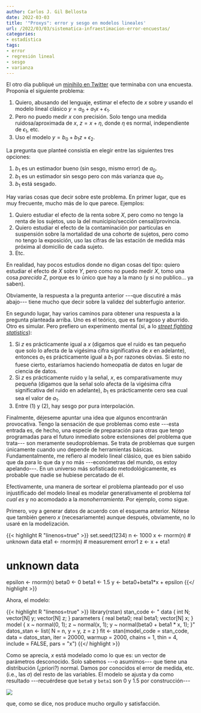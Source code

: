 ```yaml
---
author: Carlos J. Gil Bellosta
date: 2022-03-03
title: '"Proxys": error y sesgo en modelos lineales'
url: /2022/03/03/sistematica-infraestimacion-error-encuestas/
categories:
- estadística
tags:
- error
- regresión lineal
- sesgo
- varianza
---
```


El otro día publiqué un [minihilo en Twitter](https://twitter.com/gilbellosta/status/1498670875847139329)
 que terminaba con una encuesta. Proponía el siguiente problema:

1. Quiero, abusando del lenguaje, estimar el efecto de $x$ sobre $y$ usando el modelo lineal clásico $y = a_0 + a_1 x + \epsilon_1$.
2. Pero no puedo medir $x$ con precisión. Solo tengo una medida ruidosa/aproximada de $x$, $z = x + \eta$, donde $η$ es normal, independiente de $\epsilon_1$, etc.
3. Uso el modelo $y = b_0 + b_1 z + \epsilon_2$.

La pregunta que planteé consistía en elegir entre las siguientes tres opciones:

1. $b_1$ es un estimador bueno (sin sesgo, mismo error) de $a_0$.
2. $b_1$ es un estimador sin sesgo pero con más varianza que $a_0$.
3. $b_1$ está sesgado.

Hay varias cosas que decir sobre este problema. En primer lugar, que es muy frecuente, mucho más de lo que parece. Ejemplos:

1. Quiero estudiar el efecto de la renta sobre $X$, pero como no tengo la renta de los sujetos, uso la del municipio/sección censal/provincia.
2. Quiero estudiar el efecto de la contaminación por partículas en suspensión sobre la mortalidad de una cohorte de sujetos, pero como no tengo la exposición, uso las cifras de las estación de medida más próxima al domicilio de cada sujeto.
3. Etc.

En realidad, hay pocos estudios donde no digan cosas del tipo: quiero estudiar el efecto de $X$ sobre $Y$, pero como no puedo medir $X$, tomo una cosa _parecida_ $Z$, porque es lo único que hay a la mano (y si no publico... ya saben).

Obviamente, la respuesta a la pregunta anterior ---que discutiré a más abajo--- tiene mucho que decir sobre la validez del subterfugio anterior.

En segundo lugar, hay varios caminos para obtener una respuesta a la pregunta planteada arriba. Uno es el teórico, que es farragoso y aburrido. Otro es simular. Pero prefiero un experimento mental (sí, a lo [_street fighting statistics_](https://www.datanalytics.com/2021/11/09/nuevo-video-en-youtube-street-fighting-statistics-2-n/)):

1. Si $z$ es prácticamente igual a $x$ (digamos que el ruido es tan pequeño que solo lo afecta de la vigésima cifra significativa de $x$ en adelante), entonces $a_1$ es prácticamente igual a $b_1$ por razones obvias. Si esto no fuese cierto, estaríamos haciendo homeopatía de datos en lugar de ciencia de datos.
2. Si $z$ es prácticamente ruido y la señal, $x$, es comparativamente muy pequeña (digamos que la señal solo afecta de la vigésima cifra significativa del ruido en adelante), $b_1$ es prácticamente cero sea cual sea el valor de $a_1$.
3. Entre (1) y (2), hay sesgo por pura interpolación.

Finalmente, déjeseme apuntar una idea que algunos encontrarán provocativa. Tengo la sensación de que problemas como este ---esta entrada es, de hecho, una especie de preparación para otras que tengo programadas para el futuro inmediato sobre extensiones del problema que trata--- son meramente seudoproblemas. Se trata de problemas que surgen únicamente cuando uno depende de herramientas básicas. Fundamentalmente, me refiero al modelo lineal clásico, que es bien sabido que da para lo que da y no más ---económetras del mundo, os estoy apelando---. En un universo más sofisticado metodológicamente, es probable que nadie se hubiese percatado de él.

Efectivamente, una manera de sortear el problema planteado por el uso injustificado del modelo lineal es modelar generativamente el problema _tal cual es_ y no acomodado a la _monoherramienta_. Por ejemplo, como sigue.

Primero, voy a generar datos de acuerdo con el esquema anterior. Nótese que también genero $x$ (necesariamente) aunque después, obviamente, no lo usaré en la modelización.

{{< highlight R "linenos=true" >}}
set.seed(1234)
n <- 1000
x <- rnorm(n)  # unknown data
eta1 <- rnorm(n) # measurement error1
z <- x + eta1
# unknown data
epsilon <- rnorm(n)
beta0 <- 0
beta1 <- 1.5
y <- beta0+beta1*x + epsilon
{{</ highlight >}}

Ahora, el modelo:

{{< highlight R "linenos=true" >}}
library(rstan)
stan_code <- "
data {
  int N;
  vector[N] y;
  vector[N] z;
}
parameters {
  real beta0;
  real beta1;
  vector[N] x;
}
model {
  x ~ normal(0, 1);
  z ~ normal(x, 1);
  y ~ normal(beta0 + beta1 * x, 1);
}"
datos_stan <- list(
  N = n,
  y = y,
  z = z
)
fit <- stan(model_code = stan_code,
            data = datos_stan,
            iter = 20000, warmup = 2000,
            chains = 1, thin = 4,
            include = FALSE, pars = "x")
{{</ highlight >}}

Como se aprecia, $x$ está modelado como lo que es: un vector de parámetros desconocido. Solo sabemos ---o asumimos--- que tiene una distribución (¿priori?) normal. Damos por conocidos el error de medida, etc. (i.e., las $\sigma$) del resto de las variables. El modelo se ajusta y da como resultado ---recuérdese que `beta0` y `beta1` son $0$ y $1.5$ por construcción---

![](/wp-uploads/2022/03/proxys_bias.png#center)

que, como se dice, nos produce mucho orgullo y satisfacción.